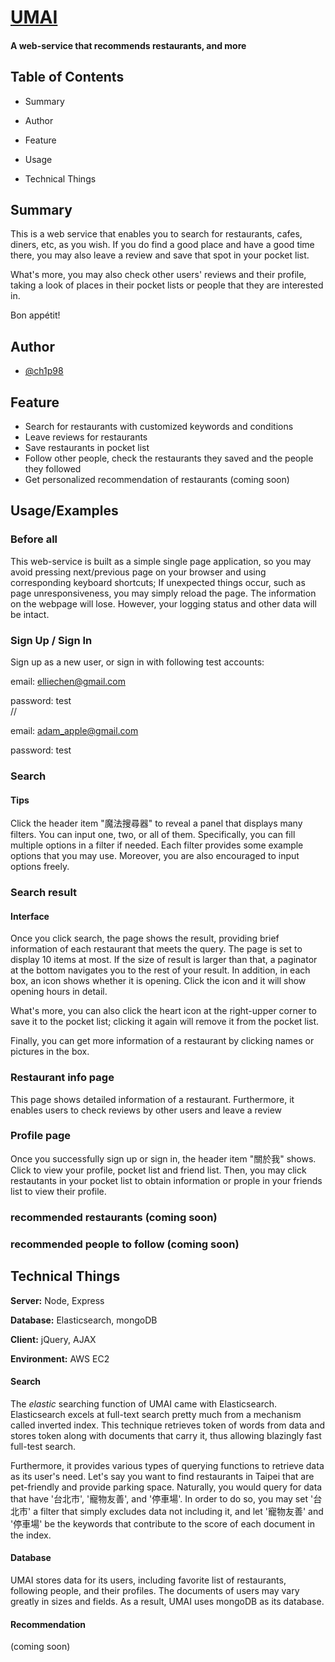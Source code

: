 # [UMAI](https://chipmunk.vip)
#### A web-service that recommends restaurants, and more

## Table of Contents

- Summary
- Author
- Feature

- Usage

- Technical Things
## Summary
This is a web service that enables you to search for restaurants, cafes, diners, etc, as you wish. If you do find a good place and have a good time there, you may also leave a review and save that spot in your pocket list.

What's more, you may also check other users' reviews and their profile, taking a look of places in their pocket lists or people that they are interested in.

Bon appétit!

## Author
- [@ch1p98](https://github.com/ch1p98)


## Feature
- Search for restaurants with customized keywords and conditions
- Leave reviews for restaurants
- Save restaurants in pocket list
- Follow other people, check the restaurants they saved and the people they followed
- Get personalized recommendation of restaurants (coming soon)

## Usage/Examples
### Before all
This web-service is built as a simple single page application, so you may avoid pressing next/previous page on your browser and using corresponding keyboard shortcuts; If unexpected things occur, such as page unresponsiveness, you may simply reload the page. The information on the webpage will lose. However, your logging status and other data will be intact.  


### Sign Up / Sign In
Sign up as a new user, or sign in with following test accounts:

email: elliechen@gmail.com

password: test  
//

email: adam_apple@gmail.com

password: test  



### Search
#### Tips
Click the header item "魔法搜尋器" to reveal a panel that displays many filters. You can input one, two, or all of them. 
Specifically, you can fill multiple options in a filter if needed. Each filter provides some example options that you may use. Moreover, you are also encouraged to input options freely.

### Search result
#### Interface
Once you click search, the page shows the result, providing brief information of each restaurant that meets the query. The page is set to display 10 items at most. If the size of result is larger than that, a paginator at the bottom navigates you to the rest of your result.
In addition, in each box, an icon shows whether it is opening. Click the icon and it will show opening hours in detail.

What's more, you can also click the heart icon at the right-upper corner to save it to the pocket list; clicking it again will remove it from the pocket list.  

Finally, you can get more information of a restaurant by clicking names or pictures in the box.

### Restaurant info page
This page shows detailed information of a restaurant. Furthermore, it enables users to check reviews by other users and leave a review

### Profile page
Once you successfully sign up or sign in, the header item "關於我" shows. Click to view your profile, pocket list and friend list.
Then, you may click restautants in your pocket list to obtain information or prople in your friends list to view their profile. 


### recommended restaurants (coming soon)
### recommended people to follow (coming soon)



## Technical Things


**Server:** Node, Express

**Database:** Elasticsearch, mongoDB

**Client:** jQuery, AJAX

**Environment:** AWS EC2

#### Search
The *elastic* searching function of UMAI came with Elasticsearch. Elasticsearch excels at full-text search pretty much from a mechanism called inverted index. This technique retrieves token of words from data and stores token along with documents that carry it, thus allowing blazingly fast full-test search.

Furthermore, it provides various types of querying functions to retrieve data as its user's need. Let's say you want to find restaurants in Taipei that are pet-friendly and provide parking space. Naturally, you would query for data that have '台北市', '寵物友善', and '停車場'. In order to do so, you may set '台北市' a filter that simply excludes data not including it, and let '寵物友善' and '停車場' be the keywords that contribute to the score of each document in the index.

#### Database 
UMAI stores data for its users, including favorite list of restaurants, following people, and their profiles. The documents of users may vary greatly in sizes and fields. As a result, UMAI uses mongoDB as its database.

#### Recommendation
(coming soon)
